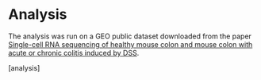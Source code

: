 # Analysis

The analysis was run on a GEO public dataset downloaded from the paper [Single-cell RNA sequencing of healthy mouse colon and mouse colon with acute or chronic colitis induced by DSS](https://www.ncbi.nlm.nih.gov/geo/query/acc.cgi?acc=GSE264408).

[analysis]
